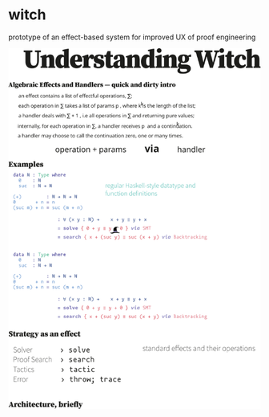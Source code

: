# witch
prototype of an effect-based system for improved UX of proof engineering

![](paper/image/witch.svg)

